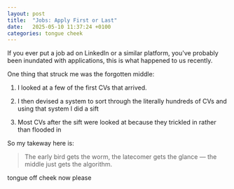 ```yaml
---
layout: post
title:  "Jobs: Apply First or Last"
date:   2025-05-10 11:37:24 +0100
categories: tongue cheek
---
```


If you ever put a job ad on LinkedIn or a similar platform, you've probably been inundated with applications, this is what happened to us recently.

One thing that struck me was the forgotten middle:  

1. I looked at a few of the first CVs that arrived.

1. I then devised a system to sort through the literally hundreds of CVs and using that system I did a sift

1. Most CVs after the sift were looked at because they trickled in rather than flooded in

So my takeway here is:

> The early bird gets the worm, the latecomer gets the glance — the middle just gets the algorithm.

tongue off cheek now please




